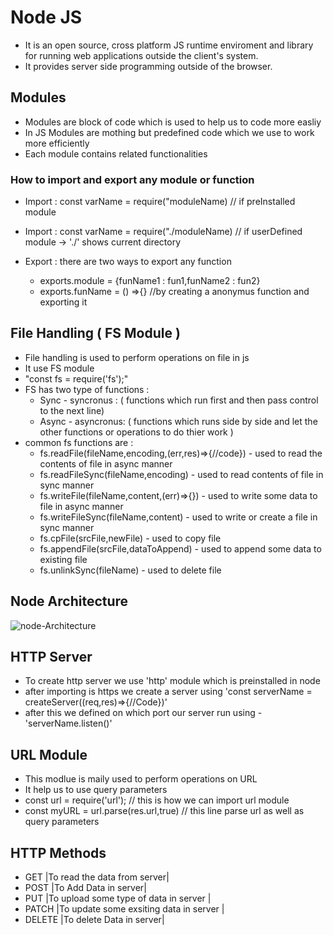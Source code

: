 # Node JS

- It is an open source, cross platform JS runtime enviroment and library for running web applications outside the client's system.
- It provides server side programming outside of the browser.

## Modules

- Modules are block of code which is used to help us to code more easliy
- In JS Modules are mothing but predefined code which we use to work more efficiently
- Each module contains related functionalities

### How to import and export any module or function

- Import : const varName = require("moduleName) // if preInstalled module
- Import : const varName = require("./moduleName) // if userDefined module -> './' shows current directory

- Export : there are two ways to export any function 
    - exports.module = {funName1 : fun1,funName2 : fun2}
    - exports.funName = () =>{}  //by creating a anonymus function and exporting it

## File Handling ( FS Module )

- File handling is used to perform operations on file in js
- It use FS module 
- "const fs = require('fs');"
- FS has two type of functions : 
    - Sync - syncronus : 
        ( functions which run first and then pass control to the next line)
    - Async - asyncronus:
        ( functions which runs side by side and let the other functions or operations to do thier work )
- common fs functions are : 
    - fs.readFile(fileName,encoding,(err,res)=>{//code}) - used to read the contents of file in async manner
    - fs.readFileSync(fileName,encoding) - used to read contents of file in sync manner
    - fs.writeFile(fileName,content,(err)=>{}) - used to write some data to file in async manner
    - fs.writeFileSync(fileName,content) - used to write or create a file in sync manner
    - fs.cpFile(srcFile,newFile) - used to copy file
    - fs.appendFile(srcFile,dataToAppend) - used to append some data to existing file
    - fs.unlinkSync(fileName) - used to delete file 

## Node Architecture
![node-Architecture](https://imgs.search.brave.com/paWc80NTimjiDkYVL8WlEB8DZyM4-q39vGt9YNsTo-I/rs:fit:860:0:0/g:ce/aHR0cHM6Ly93d3cu/c2ltcGxpbGVhcm4u/Y29tL2ljZTkvZnJl/ZV9yZXNvdXJjZXNf/YXJ0aWNsZV90aHVt/Yi9ub2RlLWpzLWFy/Y2hpLkpQRw)

## HTTP Server

- To create http server we use 'http' module which is preinstalled in node
- after importing is https we create a server using 'const serverName = createServer((req,res)=>{//Code})'
- after this we defined on which port our server run using - 'serverName.listen()'

## URL Module

- This modlue is maily used to perform operations on URL 
- It help us to use query parameters
- const url = require('url'); // this is how we can import url module
- const myURL = url.parse(res.url,true) // this line parse url as well as query parameters

## HTTP Methods 

- GET |To read the data from server|
- POST |To Add Data in server|
- PUT |To upload some type of data in server |
- PATCH |To update some exsiting data in server |
- DELETE |To delete Data in server|
